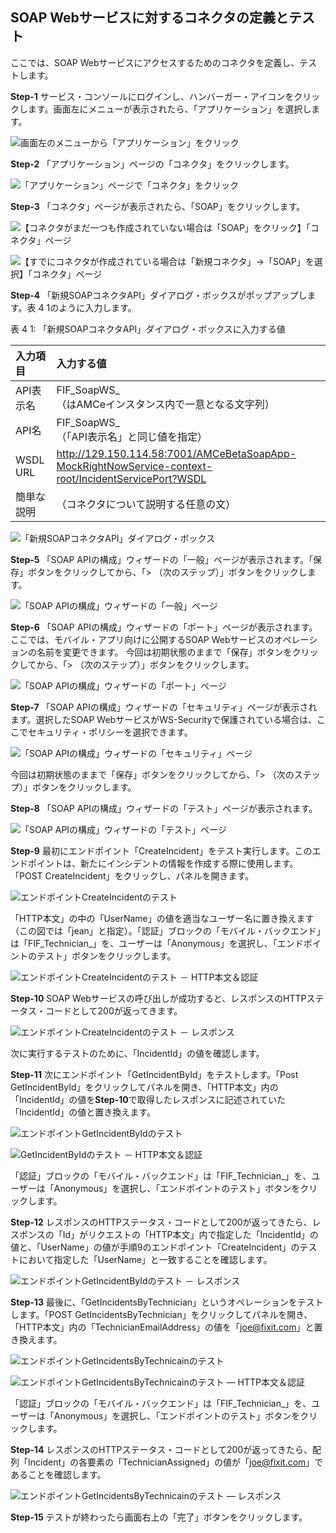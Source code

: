 ## SOAP Webサービスに対するコネクタの定義とテスト

ここでは、SOAP Webサービスにアクセスするためのコネクタを定義し、テストします。

**Step-1** サービス・コンソールにログインし、ハンバーガー・アイコンをクリックします。画面左にメニューが表示されたら、「アプリケーション」を選択します。

![画面左のメニューから「アプリケーション」をクリック](images/4.1.png)

**Step-2** 「アプリケーション」ページの「コネクタ」をクリックします。

![「アプリケーション」ページで「コネクタ」をクリック](images/4.2.png)

**Step-3** 「コネクタ」ページが表示されたら、「SOAP」をクリックします。

![【コネクタがまだ一つも作成されていない場合は「SOAP」をクリック】「コネクタ」ページ](images/4.3.png)

![【すでにコネクタが作成されている場合は「新規コネクタ」→「SOAP」を選択】「コネクタ」ページ](images/4.4.png)

**Step-4** 「新規SOAPコネクタAPI」ダイアログ・ボックスがポップアップします。表 4 1のように入力します。

表 4 1: 「新規SOAPコネクタAPI」ダイアログ・ボックスに入力する値

| 入力項目 | 入力する値                                                         |
| :------- | :----------------------------------------------------------- |
| API表示名     | FIF_SoapWS_<xx><br />（<xx>はAMCeインスタンス内で一意となる文字列） |
| API名     | FIF_SoapWS_<xx><br />（「API表示名」と同じ値を指定） |
| WSDL URL     | http://129.150.114.58:7001/AMCeBetaSoapApp-MockRightNowService-context-root/IncidentServicePort?WSDL |
| 簡単な説明     | （コネクタについて説明する任意の文）             |

![「新規SOAPコネクタAPI」ダイアログ・ボックス](images/4.5.png)

**Step-5** 「SOAP APIの構成」ウィザードの「一般」ページが表示されます。「保存」ボタンをクリックしてから、「> （次のステップ）」ボタンをクリックします。

![「SOAP APIの構成」ウィザードの「一般」ページ](images/4.6.png)

**Step-6** 「SOAP APIの構成」ウィザードの「ポート」ページが表示されます。ここでは、モバイル・アプリ向けに公開するSOAP Webサービスのオペレーションの名前を変更できます。
今回は初期状態のままで「保存」ボタンをクリックしてから、「> （次のステップ）」ボタンをクリックします。

![「SOAP APIの構成」ウィザードの「ポート」ページ](images/4.7.png)

**Step-7** 「SOAP APIの構成」ウィザードの「セキュリティ」ページが表示されます。選択したSOAP WebサービスがWS-Securityで保護されている場合は、ここでセキュリティ・ポリシーを選択できます。

![「SOAP APIの構成」ウィザードの「セキュリティ」ページ](images/4.8.png)

今回は初期状態のままで「保存」ボタンをクリックしてから、「> （次のステップ）」ボタンをクリックします。

**Step-8** 「SOAP APIの構成」ウィザードの「テスト」ページが表示されます。

![「SOAP APIの構成」ウィザードの「テスト」ページ](images/4.9.png)

**Step-9** 最初にエンドポイント「CreateIncident」をテスト実行します。このエンドポイントは、新たにインシデントの情報を作成する際に使用します。「POST CreateIncident」をクリックし、パネルを開きます。

![エンドポイントCreateIncidentのテスト](images/4.10.png)

「HTTP本文」の中の「UserName」の値を適当なユーザー名に置き換えます（この図では「jean」と指定）。「認証」ブロックの「モバイル・バックエンド」は「FIF_Technician_<xx>」を、ユーザーは「Anonymous」を選択し、「エンドポイントのテスト」ボタンをクリックします。

![エンドポイントCreateIncidentのテスト － HTTP本文＆認証](images/4.11.png)

**Step-10** SOAP Webサービスの呼び出しが成功すると、レスポンスのHTTPステータス・コードとして200が返ってきます。

![エンドポイントCreateIncidentのテスト － レスポンス](images/4.12.png)

次に実行するテストのために、「IncidentId」の値を確認します。

**Step-11** 次にエンドポイント「GetIncidentById」をテストします。「Post GetIncidentById」をクリックしてパネルを開き、「HTTP本文」内の「IncidentId」の値を**Step-10**で取得したレスポンスに記述されていた「IncidentId」の値と置き換えます。

![エンドポイントGetIncidentByIdのテスト](images/4.13.png)

![GetIncidentByIdのテスト － HTTP本文＆認証](images/4.14.png)

「認証」ブロックの「モバイル・バックエンド」は「FIF_Technician_<xx>」を、ユーザーは「Anonymous」を選択し、「エンドポイントのテスト」ボタンをクリックします。

**Step-12** レスポンスのHTTPステータス・コードとして200が返ってきたら、レスポンスの「Id」がリクエストの「HTTP本文」内で指定した「IncidentId」の値と、「UserName」の値が手順9のエンドポイント「CreateIncident」のテストにおいて指定した「UserName」と一致することを確認します。

![エンドポイントGetIncidentByIdのテスト － レスポンス](images/4.15.png)

**Step-13** 最後に、「GetIncidentsByTechnician」というオペレーションをテストします。「POST GetIncidentsByTechnician」をクリックしてパネルを開き、「HTTP本文」内の「TechnicianEmailAddress」の値を「joe@fixit.com」と置き換えます。

![エンドポイントGetIncidentsByTechnicainのテスト](images/4.16.png)

![エンドポイントGetIncidentsByTechnicainのテスト ― HTTP本文＆認証](images/4.17.png)

「認証」ブロックの「モバイル・バックエンド」は「FIF_Technician_<xx>」を、ユーザーは「Anonymous」を選択し、「エンドポイントのテスト」ボタンをクリックします。

**Step-14** レスポンスのHTTPステータス・コードとして200が返ってきたら、配列「Incident」の各要素の「TechnicianAssigned」の値が「joe@fixit.com」であることを確認します。

![エンドポイントGetIncidentsByTechnicainのテスト ― レスポンス](images/4.18.png)

**Step-15** テストが終わったら画面右上の「完了」ボタンをクリックします。














